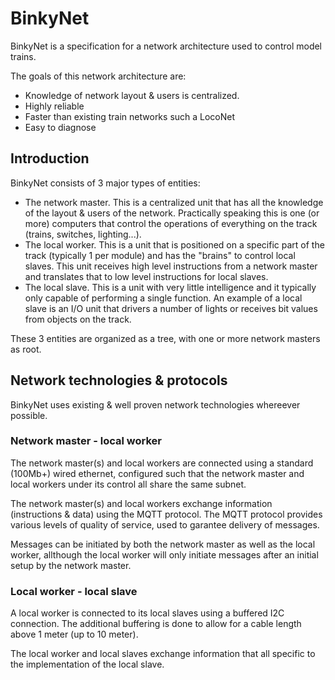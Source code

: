 # BinkyNet

BinkyNet is a specification for a network architecture used to control model trains.

The goals of this network architecture are:

- Knowledge of network layout & users is centralized.
- Highly reliable
- Faster than existing train networks such a LocoNet
- Easy to diagnose

## Introduction

BinkyNet consists of 3 major types of entities:

- The network master. This is a centralized unit that has all the knowledge of
  the layout & users of the network. Practically speaking this is one (or more) computers
  that control the operations of everything on the track (trains, switches, lighting...).
- The local worker. This is a unit that is positioned on a specific part of the track (typically 1 per module)
  and has the "brains" to control local slaves.
  This unit receives high level instructions from a network master and translates that to low level instructions
  for local slaves.
- The local slave. This is a unit with very little intelligence and it typically only capable of performing a single function.
  An example of a local slave is an I/O unit that drivers a number of lights or receives bit values from objects
  on the track.

These 3 entities are organized as a tree, with one or more network masters as root.

## Network technologies & protocols

BinkyNet uses existing & well proven network technologies whereever possible.

### Network master - local worker

The network master(s) and local workers are connected using a standard (100Mb+) wired ethernet, configured 
such that the network master and local workers under its control all share the same subnet.

The network master(s) and local workers exchange information (instructions & data) using the MQTT protocol.
The MQTT protocol provides various levels of quality of service, used to garantee delivery of messages.

Messages can be initiated by both the network master as well as the local worker, allthough the local worker will
only initiate messages after an initial setup by the network master.

### Local worker - local slave

A local worker is connected to its local slaves using a buffered I2C connection.
The additional buffering is done to allow for a cable length above 1 meter (up to 10 meter).

The local worker and local slaves exchange information that all specific to the implementation of the local slave.
